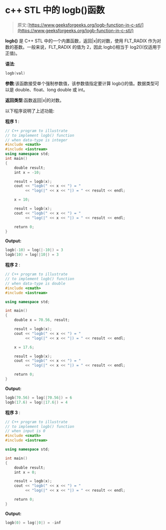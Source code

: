 # c++ STL 中的 logb()函数

> 原文:[https://www.geeksforgeeks.org/logb-function-in-c-stl/](https://www.geeksforgeeks.org/logb-function-in-c-stl/)

**logb()** 是 C++ STL 中的一个内置函数，返回|x|的对数，使用 FLT_RADIX 作为对数的基数。一般来说，FLT_RADIX 的值为 2，因此 logb()相当于 log2()(仅适用于正值)。

**语法**:

```cpp
logb(val)
```

**参数**:该函数接受单个强制参数值，该参数值指定要计算 logb()的值。数据类型可以是 double、float、long double 或 int。

**返回类型**:函数返回|x|的对数。

以下程序说明了上述功能:

**程序 1** :

```cpp
// C++ program to illustrate
// to implement logb() function
// when data-type is integer
#include <cmath>
#include <iostream>
using namespace std;
int main()
{
    double result;
    int x = -10;

    result = logb(x);
    cout << "logb(" << x << ") = "
         << "log(|" << x << "|) = " << result << endl;

    x = 10;

    result = logb(x);
    cout << "logb(" << x << ") = "
         << "log(|" << x << "|) = " << result << endl;

    return 0;
}
```

**Output:**

```cpp
logb(-10) = log(|-10|) = 3
logb(10) = log(|10|) = 3

```

**程序 2** :

```cpp
// C++ program to illustrate
// to implement logb() function
// when data-type is double
#include <cmath>
#include <iostream>

using namespace std;

int main()
{
    double x = 70.56, result;

    result = logb(x);
    cout << "logb(" << x << ") = "
         << "log(|" << x << "|) = " << result << endl;

    x = 17.6;

    result = logb(x);
    cout << "logb(" << x << ") = "
         << "log(|" << x << "|) = " << result << endl;

    return 0;
}
```

**Output:**

```cpp
logb(70.56) = log(|70.56|) = 6
logb(17.6) = log(|17.6|) = 4

```

**程序 3** :

```cpp
// C++ program to illustrate
// to implement logb() function
// when input is 0
#include <cmath>
#include <iostream>

using namespace std;

int main()
{
    double result;
    int x = 0;

    result = logb(x);
    cout << "logb(" << x << ") = "
         << "log(|" << x << "|) = " << result << endl;

    return 0;
}
```

**Output:**

```cpp
logb(0) = log(|0|) = -inf

```